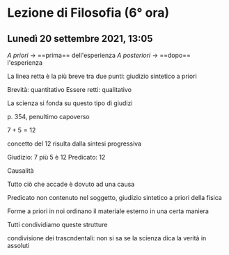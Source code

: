 # Lezione di Filosofia (6° ora)
## Lunedì 20 settembre 2021, 13:05

_A priori_ $\to$ ==prima== dell'esperienza
_A posteriori_ $\to$ ==dopo== l'esperienza


La linea retta è la più breve tra due punti: giudizio sintetico a priori

Brevità: quantitativo
Essere retti: qualitativo

La scienza si fonda su questo tipo di giudizi


p. 354, penultimo capoverso

$7+5=12$

concetto del $12$ risulta dalla sintesi progressiva

Giudizio:  7 più 5 è 12
Predicato: 12


Causalità

Tutto ciò che accade è dovuto ad una causa

Predicato non contenuto nel soggetto, giudizio sintetico a priori della fisica

Forme a priori in noi ordinano il materiale esterno in una certa maniera

Tutti condividiamo queste strutture


condivisione dei trascndentali: non si sa se la scienza dica la verità in assoluti
<!--stackedit_data:
eyJoaXN0b3J5IjpbLTE3Njk5ODg3NSwxODU1MTgzNDQxLDIxMj
g1NzAzNzAsLTE4NzQzNTM2MjYsMTU0MDM1NjM4M119
-->